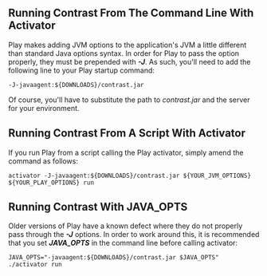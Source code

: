 <!--
title: "Installing on Play"
description: "Agent installation using the Play framework"
tags: "java agent installation Play"
-->


## Running Contrast From The Command Line With Activator
Play makes adding JVM options to the application's JVM a little different than standard Java options syntax.
In order for Play to pass the option properly, they must be prepended with ***-J***. As such, you'll need to add the following line to your Play startup command:

``` 
-J-javaagent:${DOWNLOADS}/contrast.jar
```

Of course, you'll have to substitute the path to *contrast.jar* and the server for your environment.

## Running Contrast From A Script With Activator
If you run Play from a script calling the Play activator, simply amend the command as follows:

```
activator -J-javaagent:${DOWNLOADS}/contrast.jar ${YOUR_JVM_OPTIONS} ${YOUR_PLAY_OPTIONS} run
```

## Running Contrast With JAVA_OPTS
Older versions of Play have a known defect where they do not properly pass through the ***-J*** options. 
In order to work around this, it is recommended that you set ***JAVA_OPTS*** in the command line before calling activator: 

```
JAVA_OPTS="-javaagent:${DOWNLOADS}/contrast.jar $JAVA_OPTS" ./activator run
```